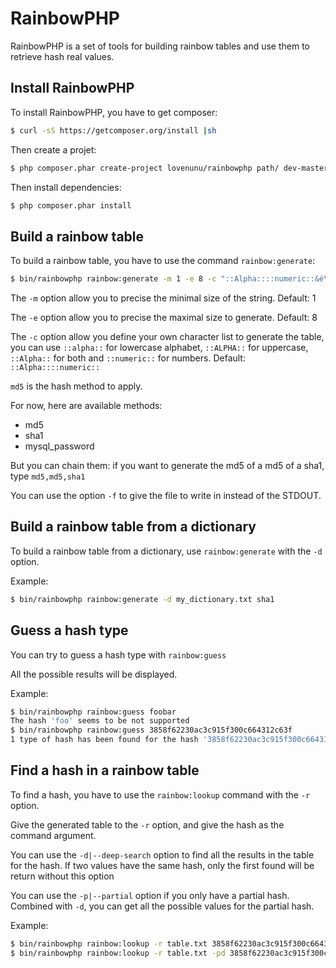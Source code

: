 RainbowPHP
===

RainbowPHP is a set of tools for building rainbow tables and use them to retrieve hash real values.

Install RainbowPHP
---

To install RainbowPHP, you have to get composer:

```sh
$ curl -sS https://getcomposer.org/install |sh
```

Then create a projet:
```sh
$ php composer.phar create-project lovenunu/rainbowphp path/ dev-master
```

Then install dependencies:

```sh
$ php composer.phar install
```

Build a rainbow table
---

To build a rainbow table, you have to use the command ```rainbow:generate```:

```sh
$ bin/rainbowphp rainbow:generate -m 1 -e 8 -c "::Alpha::::numeric::&é\"'\(-è_çà\)=$ù\*\!\:\;\,\<\>\\" md5
```

The ```-m``` option allow you to precise the minimal size of the string. Default: 1

The ```-e``` option allow you to precise the maximal size to generate. Default: 8

The ```-c``` option allow you define your own character list to generate the table, you can use ```::alpha::``` for lowercase alphabet,
```::ALPHA::``` for uppercase, ```::Alpha::``` for both and ```::numeric::``` for numbers. Default: ```::Alpha::::numeric::```

```md5``` is the hash method to apply.

For now, here are available methods:
- md5
- sha1
- mysql_password

But you can chain them: if you want to generate the md5 of a md5 of a sha1, type ```md5,md5,sha1```

You can use the option ```-f``` to give the file to write in instead of the STDOUT.

Build a rainbow table from a dictionary
---

To build a rainbow table from a dictionary, use ```rainbow:generate``` with the ```-d``` option.

Example:

```sh
$ bin/rainbowphp rainbow:generate -d my_dictionary.txt sha1
```

Guess a hash type
---

You can try to guess a hash type with ```rainbow:guess```

All the possible results will be displayed.

Example:

```sh
$ bin/rainbowphp rainbow:guess foobar
The hash 'foo' seems to be not supported
$ bin/rainbowphp rainbow:guess 3858f62230ac3c915f300c664312c63f
1 type of hash has been found for the hash '3858f62230ac3c915f300c664312c63f': md5
```

Find a hash in a rainbow table
---

To find a hash, you have to use the ```rainbow:lookup``` command with the ```-r``` option.

Give the generated table to the ```-r``` option, and give the hash as the command argument.

You can use the ```-d|--deep-search``` option to find all the results in the table for the hash. If two values have the same hash, only the first found will be return without this option

You can use the ```-p|--partial``` option if you only have a partial hash. Combined with ```-d```, you can get all the possible values for the partial hash.

Example:

```sh
$ bin/rainbowphp rainbow:lookup -r table.txt 3858f62230ac3c915f300c664312c63f
$ bin/rainbowphp rainbow:lookup -r table.txt -pd 3858f62230ac3c915f300c664312c
```